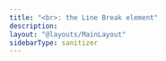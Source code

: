 ```yaml
---
title: "<br>: the Line Break element"
description:
layout: "@layouts/MainLayout"
sidebarType: sanitizer
---
```


